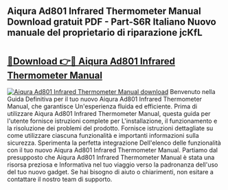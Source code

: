 ## Aiqura Ad801 Infrared Thermometer Manual Download gratuit PDF - Part-S6R Italiano Nuovo manuale del proprietario di riparazione jcKfL

# <h2><a href="http://dfe9jh.blite.top/?on=Aiqura+Ad801+Infrared+Thermometer+Manual">🔗Download 👉🔴 Aiqura Ad801 Infrared Thermometer Manual</a></h2>

[![Aiqura Ad801 Infrared Thermometer Manual download](https://i.imgur.com/lujVjoI.png)](http://dfe9jh.blite.top/?on=Aiqura+Ad801+Infrared+Thermometer+Manual)
Benvenuto nella Guida Definitiva per il tuo nuovo Aiqura Ad801 Infrared Thermometer Manual, che garantisce Un'esperienza fluida ed efficiente. Prima di utilizzare Aiqura Ad801 Infrared Thermometer Manual, questa guida per l'utente fornisce istruzioni complete per L'installazione, il funzionamento e la risoluzione dei problemi del prodotto. Fornisce istruzioni dettagliate su come utilizzare ciascuna funzionalità e importanti informazioni sulla sicurezza. Sperimenta la perfetta integrazione Dell'elenco delle funzionalità con il tuo nuovo Aiqura Ad801 Infrared Thermometer Manual. Partiamo dal presupposto che Aiqura Ad801 Infrared Thermometer Manual è stata una risorsa preziosa e Informativa nel tuo viaggio verso la padronanza dell'uso del tuo nuovo gadget. Se hai bisogno di aiuto o chiarimenti, non esitare a contattare il nostro team di supporto.
